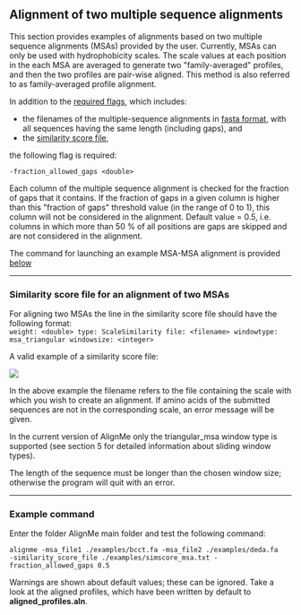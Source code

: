 ## Alignment of two multiple sequence alignments 

This section provides examples of alignments based on two multiple sequence
alignments (MSAs) provided by the user. Currently, MSAs can only be used
with hydrophobicity scales. The scale values at each position in the each MSA are averaged to generate two "family-averaged" profiles, and then the two profiles are pair-wise aligned. This method is
also referred to as family-averaged profile alignment.

In addition to the [required flags](./Running.md#required-inputs), which includes:  
- the filenames of the multiple-sequence alignments in [fasta format](Formats.md), with all sequences having the same length (including gaps), and  
- the [similarity score file](#Similarity-score-file-for-an-alignment-of-two-MSAs),   

the following flag is required:

`-fraction_allowed_gaps <double>`

Each column of the multiple sequence alignment is checked for the
fraction of gaps that it contains. If the fraction of gaps in a given
column is higher than this "fraction of gaps" threshold value (in the range of 0 to 1), this
column will not be considered in the alignment. Default value = 0.5,
i.e. columns in which more than 50 % of all positions are gaps are
skipped and are not considered in the alignment.

The command for launching an example MSA-MSA alignment is provided [below](#Example-command)

---

### Similarity score file for an alignment of two MSAs

For aligning two MSAs the line in the similarity score file should have the following format:  
`weight: <double> type: ScaleSimilarity file: <filename> windowtype: msa_triangular windowsize: <integer>`

A valid example of a similarity score file:

![](media/image8.png)

In the above example the filename refers to the file containing the
scale with which you wish to create an alignment. If amino acids of the
submitted sequences are not in the corresponding scale, an error message
will be given.

In the current version of AlignMe only the triangular_msa window type
is supported (see section 5 for detailed information about sliding
window types).

The length of the sequence must be longer than the chosen window size;
otherwise the program will quit with an error.

---

### Example command

Enter the folder AlignMe main folder and test the following command:

```
alignme -msa_file1 ./examples/bcct.fa -msa_file2 ./examples/deda.fa 
-similarity_score_file ./examples/simscore_msa.txt -fraction_allowed_gaps 0.5
```

Warnings are shown about default values; these can be ignored. Take a
look at the aligned profiles, which have been written by default to
**aligned_profiles.aln**.
